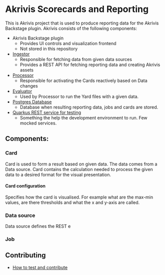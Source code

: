 # Akrivis Scorecards and Reporting
This is Akrivis project that is used to produce reporting data for the Akrivis Backstage plugin.
Akrivis consists of the following components:

* Akrivis Backstage plugin 
  * Provides UI controls and visualization frontend
  * Not stored in this repository
* [Ingestor](akrivis-ingestor/README.md)
  * Responsible for fetching data from given data sources
  * Provides a REST API for fetching reporting data and creating Akrivis assets
* [Processor](akrivis-processor/README.md)
  * Responsible for activating the Cards reactively based on Data changes
* [Evaluator](akrivis-evaluator/README.md)
  * Used by Processor to run the Yard files with a given data.
* [Postgres Database](database/README.md)
  * Database when resulting reporting data, jobs and cards are stored.
* [Quarkus REST service for testing](examples/rest-service-mock/README.md)
  * Something the help the development environment to run. Few mocked services.

## Components:
### Card
Card is used to form a result based on given data. The data comes from a Data source.
Card contains the calculation needed to process the given data to a desired format for the visual presentation.
#### Card configuration 
Specifies how the card is visualised. For example what are the max-min values, 
are there thresholds and what the x and y-axis are called.

### Data source
Data source defines the REST e

### Job

## Contributing
* [How to test and contribute](CONTRIBUTE.md)

